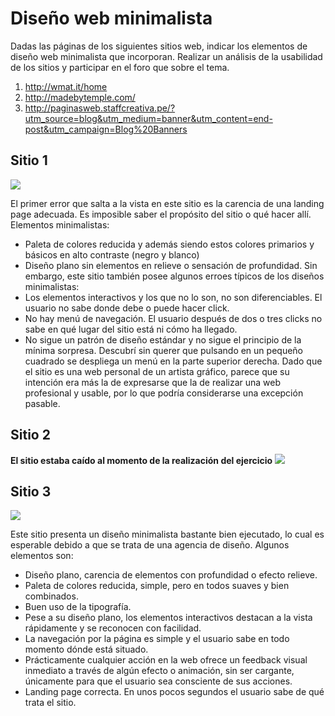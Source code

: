 # Diseño web minimalista

Dadas las páginas de los siguientes sitios web, indicar los elementos de diseño web minimalista que incorporan.
Realizar un análisis de la usabilidad de los sitios y participar en el foro que sobre el tema.

1. http://wmat.it/home
2. http://madebytemple.com/
3. http://paginasweb.staffcreativa.pe/?utm_source=blog&utm_medium=banner&utm_content=end-post&utm_campaign=Blog%20Banners

## Sitio 1
![](https://i.ibb.co/XCF869X/image.png)

El primer error que salta a la vista en este sitio es la carencia de una landing page adecuada. Es imposible saber el propósito del sitio o qué hacer allí.
Elementos minimalistas:
* Paleta de colores reducida y además siendo estos colores primarios y básicos en alto contraste (negro y blanco)
* Diseño plano sin elementos en relieve o sensación de profundidad.
Sin embargo, este sitio también posee algunos erroes típicos de los diseños minimalistas:
* Los elementos interactivos y los que no lo son, no son diferenciables. El usuario no sabe donde debe o puede hacer click.
* No hay menú de navegación. El usuario después de dos o tres clicks no sabe en qué lugar del sitio está ni cómo ha llegado.
* No sigue un patrón de diseño estándar y no sigue el principio de la mínima sorpresa. Descubrí sin querer que pulsando en un pequeño cuadrado se despliega un menú en la parte
superior derecha.
Dado que el sitio es una web personal de un artista gráfico, parece que su intención era más la de expresarse que la de realizar una web profesional y usable, por lo que podría
considerarse una excepción pasable.

## Sitio 2
**El sitio estaba caído al momento de la realización del ejercicio**
![](https://i.ibb.co/NjSSq6p/image.png)

## Sitio 3
![](https://i.ibb.co/bb5fHcw/image.png)

Este sitio presenta un diseño minimalista bastante bien ejecutado, lo cual es esperable debido a que se trata de una agencia de diseño. Algunos elementos son:
* Diseño plano, carencia de elementos con profundidad o efecto relieve.
* Paleta de colores reducida, simple, pero en todos suaves y bien combinados.
* Buen uso de la tipografía.
* Pese a su diseño plano, los elementos interactivos destacan a la vista rápidamente y se reconocen con facilidad.
* La navegación por la página es simple y el usuario sabe en todo momento dónde está situado.
* Prácticamente cualquier acción en la web ofrece un feedback visual inmediato a través de algún efecto o animación, sin ser cargante, únicamente
para que el usuario sea consciente de sus acciones.
* Landing page correcta. En unos pocos segundos el usuario sabe de qué trata el sitio.
